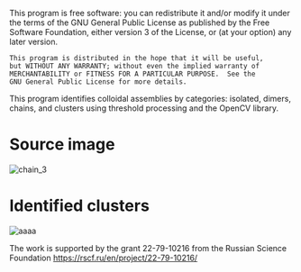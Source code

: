 This program is free software: you can redistribute it and/or modify it under the terms of the GNU General Public License as published by the Free Software Foundation, either version 3 of the License, or (at your option) any later version.

```
This program is distributed in the hope that it will be useful,
but WITHOUT ANY WARRANTY; without even the implied warranty of
MERCHANTABILITY or FITNESS FOR A PARTICULAR PURPOSE.  See the
GNU General Public License for more details.
```
This program identifies colloidal assemblies by categories: isolated, dimers, chains, and clusters using threshold processing and the OpenCV library.

# Source image

![chain_3](https://github.com/user-attachments/assets/2aacd36f-5d8d-4328-922d-55b605850f3a)

# Identified clusters

![aaaa](https://github.com/user-attachments/assets/721f69dd-e848-4c5f-9862-6a428df0d239)

The work is supported by the grant 22-79-10216 from the Russian Science Foundation https://rscf.ru/en/project/22-79-10216/
